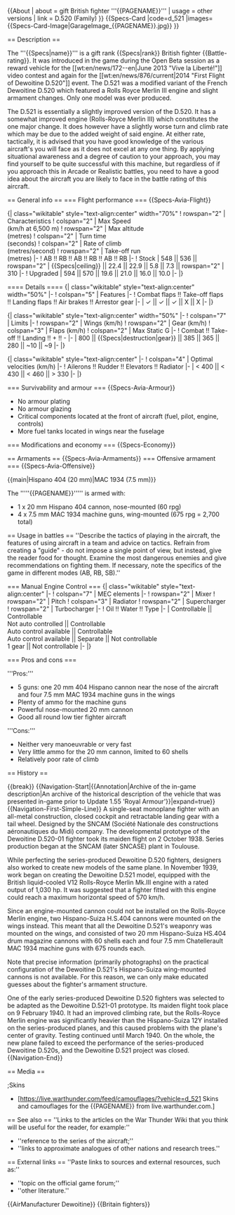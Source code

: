 {{About
| about = gift British fighter '''{{PAGENAME}}'''
| usage = other versions
| link = D.520 (Family)
}}
{{Specs-Card
|code=d_521
|images={{Specs-Card-Image|GarageImage_{{PAGENAME}}.jpg}}
}}

== Description ==
<!-- ''In the description, the first part should be about the history of and the creation and combat usage of the aircraft, as well as its key features. In the second part, tell the reader about the aircraft in the game. Insert a screenshot of the vehicle, so that if the novice player does not remember the vehicle by name, he will immediately understand what kind of vehicle the article is talking about.'' -->
The '''{{Specs|name}}''' is a gift rank {{Specs|rank}} British fighter {{Battle-rating}}. It was introduced in the game during the Open Beta session as a reward vehicle for the [[wt:en/news/172--en|June 2013 "Vive la Liberté!"]] video contest and again for the [[wt:en/news/876/current|2014 "First Flight of Dewoitine D.520"]] event. The D.521 was a modified variant of the French Dewoitine D.520 which featured a Rolls Royce Merlin III engine and slight armament changes. Only one model was ever produced.

The D.521 is essentially a slightly improved version of the D.520. It has a somewhat improved engine (Rolls-Royce Merlin III) which constitutes the one major change. It does however have a slightly worse turn and climb rate which may be due to the added weight of said engine. At either rate, tactically, it is advised that you have good knowledge of the various aircraft's you will face as it does not excel at any one thing. By applying situational awareness and a degree of caution to your approach, you may find yourself to be quite successful with this machine, but regardless of if you approach this in Arcade or Realistic battles, you need to have a good idea about the aircraft you are likely to face in the battle rating of this aircraft.

== General info ==
=== Flight performance ===
{{Specs-Avia-Flight}}
<!-- ''Describe how the aircraft behaves in the air. Speed, manoeuvrability, acceleration and allowable loads - these are the most important characteristics of the vehicle.'' -->

{| class="wikitable" style="text-align:center" width="70%"
! rowspan="2" | Characteristics
! colspan="2" | Max Speed<br>(km/h at 6,500 m)
! rowspan="2" | Max altitude<br>(metres)
! colspan="2" | Turn time<br>(seconds)
! colspan="2" | Rate of climb<br>(metres/second)
! rowspan="2" | Take-off run<br>(metres)
|-
! AB !! RB !! AB !! RB !! AB !! RB
|-
! Stock
| 548 || 536 || rowspan="2" | {{Specs|ceiling}} || 22.4 || 22.9 || 5.8 || 7.3 || rowspan="2" | 310
|-
! Upgraded
| 594 || 570 || 19.6 || 21.0 || 16.0 || 10.0
|-
|}

==== Details ====
{| class="wikitable" style="text-align:center" width="50%"
|-
! colspan="5" | Features
|-
! Combat flaps !! Take-off flaps !! Landing flaps !! Air brakes !! Arrestor gear
|-
| ✓ || ✓ || ✓ || X || X     <!-- ✓ -->
|-
|}

{| class="wikitable" style="text-align:center" width="50%"
|-
! colspan="7" | Limits
|-
! rowspan="2" | Wings (km/h)
! rowspan="2" | Gear (km/h)
! colspan="3" | Flaps (km/h)
! colspan="2" | Max Static G
|-
! Combat !! Take-off !! Landing !! + !! -
|-
| 800 <!-- {{Specs|destruction|body}} --> || {{Specs|destruction|gear}} || 385 || 365 || 280 || ~10 || ~9
|-
|}

{| class="wikitable" style="text-align:center"
|-
! colspan="4" | Optimal velocities (km/h)
|-
! Ailerons !! Rudder !! Elevators !! Radiator
|-
| < 400 || < 430 || < 460 || > 330
|-
|}

=== Survivability and armour ===
{{Specs-Avia-Armour}}
<!-- ''Examine the survivability of the aircraft. Note how vulnerable the structure is and how secure the pilot is, whether the fuel tanks are armoured, etc. Describe the armour, if there is any, and also mention the vulnerability of other critical aircraft systems.'' -->

* No armour plating
* No armour glazing
* Critical components located at the front of aircraft (fuel, pilot, engine, controls)
* More fuel tanks located in wings near the fuselage

=== Modifications and economy ===
{{Specs-Economy}}

== Armaments ==
{{Specs-Avia-Armaments}}
=== Offensive armament ===
{{Specs-Avia-Offensive}}
<!-- ''Describe the offensive armament of the aircraft, if any. Describe how effective the cannons and machine guns are in a battle, and also what belts or drums are better to use. If there is no offensive weaponry, delete this subsection.'' -->
{{main|Hispano 404 (20 mm)|MAC 1934 (7.5 mm)}}

The '''''{{PAGENAME}}''''' is armed with:

* 1 x 20 mm Hispano 404 cannon, nose-mounted (60 rpg)
* 4 x 7.5 mm MAC 1934 machine guns, wing-mounted (675 rpg = 2,700 total)

== Usage in battles ==
''Describe the tactics of playing in the aircraft, the features of using aircraft in a team and advice on tactics. Refrain from creating a "guide" - do not impose a single point of view, but instead, give the reader food for thought. Examine the most dangerous enemies and give recommendations on fighting them. If necessary, note the specifics of the game in different modes (AB, RB, SB).''

=== Manual Engine Control ===
{| class="wikitable" style="text-align:center"
|-
! colspan="7" | MEC elements
|-
! rowspan="2" | Mixer
! rowspan="2" | Pitch
! colspan="3" | Radiator
! rowspan="2" | Supercharger
! rowspan="2" | Turbocharger
|-
! Oil !! Water !! Type
|-
| Controllable || Controllable<br>Not auto controlled || Controllable<br>Auto control available || Controllable<br>Auto control available || Separate || Not controllable<br>1 gear || Not controllable
|-
|}

=== Pros and cons ===
<!-- ''Summarise and briefly evaluate the vehicle in terms of its characteristics and combat effectiveness. Mark its pros and cons in the bulleted list. Try not to use more than 6 points for each of the characteristics. Avoid using categorical definitions such as "bad", "good" and the like - use substitutions with softer forms such as "inadequate" and "effective".'' -->

'''Pros:'''

* 5 guns: one 20 mm 404 Hispano cannon near the nose of the aircraft and four 7.5 mm MAC 1934 machine guns in the wings
* Plenty of ammo for the machine guns
* Powerful nose-mounted 20 mm cannon
* Good all round low tier fighter aircraft

'''Cons:'''

* Neither very manoeuvrable or very fast
* Very little ammo for the 20 mm cannon, limited to 60 shells
* Relatively poor rate of climb

== History ==
<!-- ''Describe the history of the creation and combat usage of the aircraft in more detail than in the introduction. If the historical reference turns out to be too long, take it to a separate article, taking a link to the article about the vehicle and adding a block "/History" (example: <nowiki>https://wiki.warthunder.com/(Vehicle-name)/History</nowiki>) and add a link to it here using the <code>main</code> template. Be sure to reference text and sources by using <code><nowiki><ref></ref></nowiki></code>, as well as adding them at the end of the article with <code><nowiki><references /></nowiki></code>. This section may also include the vehicle's dev blog entry (if applicable) and the in-game encyclopedia description (under <code><nowiki>=== In-game description ===</nowiki></code>, also if applicable).'' -->

{{break}}
{{Navigation-Start|{{Annotation|Archive of the in-game description|An archive of the historical description of the vehicle that was presented in-game prior to Update 1.55 'Royal Armour'}}|expand=true}}
{{Navigation-First-Simple-Line}}
A single-seat monoplane fighter with an all-metal construction, closed cockpit and retractable landing gear with a tail wheel. Designed by the SNCAM (Société Nationale des constructions aéronautiques du Midi) company. The developmental prototype of the Dewoitine D.520-01 fighter took its maiden flight on 2 October 1938. Series production began at the SNCAM (later SNCASE) plant in Toulouse.

While perfecting the series-produced Dewoitine D.520 fighters, designers also worked to create new models of the same plane. In November 1939, work began on creating the Dewoitine D.521 model, equipped with the British liquid-cooled V12 Rolls-Royce Merlin Mk.III engine with a rated output of 1,030 hp. It was suggested that a fighter fitted with this engine could reach a maximum horizontal speed of 570 km/h.

Since an engine-mounted cannon could not be installed on the Rolls-Royce Merlin engine, two Hispano-Suiza H.S.404 cannons were mounted on the wings instead. This meant that all the Dewoitine D.521's weaponry was mounted on the wings, and consisted of two 20 mm Hispano-Suiza HS.404 drum magazine cannons with 60 shells each and four 7.5 mm Chatellerault MAC 1934 machine guns with 675 rounds each.

Note that precise information (primarily photographs) on the practical configuration of the Dewoitine D.521's Hispano-Suiza wing-mounted cannons is not available. For this reason, we can only make educated guesses about the fighter's armament structure.

One of the early series-produced Dewoitine D.520 fighters was selected to be adapted as the Dewoitine D.521-01 prototype. Its maiden flight took place on 9 February 1940. It had an improved climbing rate, but the Rolls-Royce Merlin engine was significantly heavier than the Hispano-Suiza 12Y installed on the series-produced planes, and this caused problems with the plane's center of gravity. Testing continued until March 1940. On the whole, the new plane failed to exceed the performance of the series-produced Dewoitine D.520s, and the Dewoitine D.521 project was closed.
{{Navigation-End}}

== Media ==
<!-- ''Excellent additions to the article would be video guides, screenshots from the game, and photos.'' -->

;Skins
* [https://live.warthunder.com/feed/camouflages/?vehicle=d_521 Skins and camouflages for the {{PAGENAME}} from live.warthunder.com.]

== See also ==
''Links to the articles on the War Thunder Wiki that you think will be useful for the reader, for example:''
* ''reference to the series of the aircraft;''
* ''links to approximate analogues of other nations and research trees.''

== External links ==
''Paste links to sources and external resources, such as:''
* ''topic on the official game forum;''
* ''other literature.''

{{AirManufacturer Dewoitine}}
{{Britain fighters}}